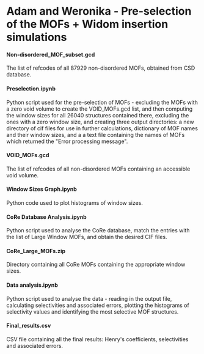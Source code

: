 # Adam and Weronika - Pre-selection of the MOFs + Widom insertion simulations

#### Non-disordered_MOF_subset.gcd
The list of refcodes of all 87929 non-disordered MOFs, obtained from CSD database.

#### Preselection.ipynb
Python script used for the pre-selection of MOFs - excluding the MOFs with a zero void volume to create the VOID_MOFs.gcd list, and then computing the window sizes for all 26040 structures contained there, excluding the ones with a zero window size, and creating three output directories: a new directory of cif files for use in further calculations, dictionary of MOF names and their window sizes, and a a text file containing the names of MOFs which returned the "Error processing message". 

#### VOID_MOFs.gcd
The list of refcodes of all non-disordered MOFs containing an accessible void volume.

#### Window Sizes Graph.ipynb
Python code used to plot histograms of window sizes. 

#### CoRe Database Analysis.ipynb
Python script used to analyse the CoRe database, match the entries with the list of Large Window MOFs, and obtain the desired CIF files. 

#### CoRe_Large_MOFs.zip
Directory containing all CoRe MOFs containing the appropriate window sizes.

#### Data analysis.ipynb
Python script used to analyse the data - reading in the output file, calculating selectivities and associated errors, plotting the histograms of selectivity values and identifying the most selective MOF structures.

#### Final_results.csv
CSV file containing all the final results: Henry's coefficients, selectivities and associated errors.

